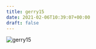 ```yaml
---
title: gerry15
date: 2021-02-06T10:39:07+00:00
draft: false
---
```


![gerry15](/images/1985%3F.JPG)


